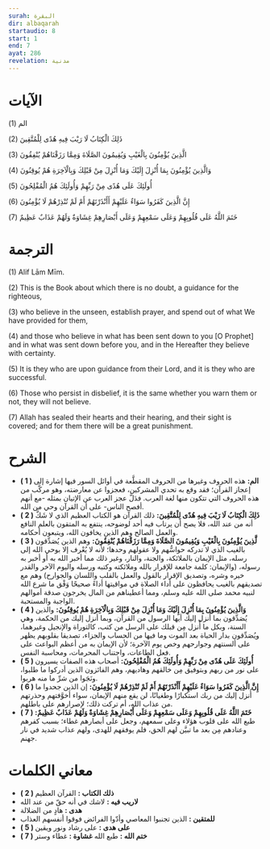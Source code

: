 ```yaml
---
surah: البقرة
dir: albaqarah
startaudio: 8
start: 1
end: 7
ayat: 286
revelation: مدنية
---
```

<!-- (start + end) - startaudio + 1 -->


# الآيات

<BoxAya>

  الم (1)

  ذَلِكَ الْكِتَابُ لَا رَيْبَ فِيهِ هُدًى لِلْمُتَّقِينَ (2) 

  الَّذِينَ يُؤْمِنُونَ بِالْغَيْبِ وَيُقِيمُونَ الصَّلَاةَ وَمِمَّا رَزَقْنَاهُمْ يُنْفِقُونَ (3) 

  وَالَّذِينَ يُؤْمِنُونَ بِمَا أُنْزِلَ إِلَيْكَ وَمَا أُنْزِلَ مِنْ قَبْلِكَ وَبِالْآخِرَةِ هُمْ يُوقِنُونَ (4) 

  أُولَئِكَ عَلَى هُدًى مِنْ رَبِّهِمْ وَأُولَئِكَ هُمُ الْمُفْلِحُونَ (5) 

  إِنَّ الَّذِينَ كَفَرُوا سَوَاءٌ عَلَيْهِمْ أَأَنْذَرْتَهُمْ أَمْ لَمْ تُنْذِرْهُمْ لَا يُؤْمِنُونَ (6) 

  خَتَمَ اللَّهُ عَلَى قُلُوبِهِمْ وَعَلَى سَمْعِهِمْ وَعَلَى أَبْصَارِهِمْ غِشَاوَةٌ وَلَهُمْ عَذَابٌ عَظِيمٌ (7)

</BoxAya>

# الترجمة

<BoxEn>

  (1) Alif Lām Mīm.

(2) This is the Book about which there is no doubt, a guidance for the righteous,

(3) who believe in the unseen, establish prayer, and spend out of what We have provided for them,

(4) and those who believe in what has been sent down to you [O Prophet] and in what was sent down before you, and in the Hereafter they believe with certainty.

(5) It is they who are upon guidance from their Lord, and it is they who are successful.

(6) Those who persist in disbelief, it is the same whether you warn them or not, they will not believe.

(7) Allah has sealed their hearts and their hearing, and their sight is covered; and for them there will be a great punishment.

</BoxEn>

# الشرح

<BoxExpl>

  * **( 1 )  الم:** هذه الحروف وغيرها من الحروف المقطَّعة في أوائل السور فيها إشارة إلى إعجاز القرآن؛ فقد وقع به تحدي المشركين، فعجزوا عن معارضته، وهو مركَّب من هذه الحروف التي تتكون منها لغة العرب. فدَلَّ عجز العرب عن الإتيان بمثله -مع أنهم أفصح الناس- على أن القرآن وحي من الله.
* **( 2 ) ذَلِكَ الْكِتَابُ لَا رَيْبَ فِيهِ هُدًى لِلْمُتَّقِينَ:**   ذلك القرآن هو الكتاب العظيم الذي لا شَكَّ أنه من عند الله، فلا يصح أن يرتاب فيه أحد لوضوحه، ينتفع به المتقون بالعلم النافع والعمل الصالح وهم الذين يخافون الله، ويتبعون أحكامه.
* **( 3 )  لَّذِينَ يُؤْمِنُونَ بِالْغَيْبِ وَيُقِيمُونَ الصَّلَاةَ وَمِمَّا رَزَقْنَاهُمْ يُنْفِقُونَ:**  وهم الذين يُصَدِّقون بالغيب الذي لا تدركه حواسُّهم ولا عقولهم وحدها؛ لأنه لا يُعْرف إلا بوحي الله إلى رسله، مثل الإيمان بالملائكة، والجنة، والنار، وغير ذلك مما أخبر الله به أو أخبر به رسوله، (والإيمان: كلمة جامعة للإقرار بالله وملائكته وكتبه ورسله واليوم الآخر والقدر خيره وشره، وتصديق الإقرار بالقول والعمل بالقلب واللسان والجوارح) وهم مع تصديقهم بالغيب يحافظون على أداء الصلاة في مواقيتها أداءً صحيحًا وَفْق ما شرع الله لنبيه محمد صلى الله عليه وسلم، ومما أعطيناهم من المال يخرجون صدقة أموالهم الواجبة والمستحبة.
* **( 4 )  وَالَّذِينَ يُؤْمِنُونَ بِمَا أُنْزِلَ إِلَيْكَ وَمَا أُنْزِلَ مِنْ قَبْلِكَ وَبِالْآخِرَةِ هُمْ يُوقِنُونَ:**  والذين يُصَدِّقون بما أُنزل إليك أيها الرسول من القرآن، وبما أنزل إليك من الحكمة، وهي السنة، وبكل ما أُنزل مِن قبلك على الرسل من كتب، كالتوراة والإنجيل وغيرهما، ويُصَدِّقون بدار الحياة بعد الموت وما فيها من الحساب والجزاء، تصديقا بقلوبهم يظهر على ألسنتهم وجوارحهم وخص يوم الآخرة؛ لأن الإيمان به من أعظم البواعث على فعل الطاعات، واجتناب المحرمات، ومحاسبة النفس.
* **( 5 )  أُولَئِكَ عَلَى هُدًى مِنْ رَبِّهِمْ وَأُولَئِكَ هُمُ الْمُفْلِحُونَ:**  أصحاب هذه الصفات يسيرون على نور من ربهم وبتوفيق مِن خالقهم وهاديهم، وهم الفائزون الذين أدركوا ما طلبوا، ونَجَوا من شرِّ ما منه هربوا.
* **( 6 ) إِنَّ الَّذِينَ كَفَرُوا سَوَاءٌ عَلَيْهِمْ أَأَنْذَرْتَهُمْ أَمْ لَمْ تُنْذِرْهُمْ لَا يُؤْمِنُونَ:**  إن الذين جحدوا ما أُنزل إليك من ربك استكبارًا وطغيانًا، لن يقع منهم الإيمان، سواء أخوَّفتهم وحذرتهم من عذاب الله، أم تركت ذلك؛ لإصرارهم على باطلهم.
* **( 7 ) خَتَمَ اللَّهُ عَلَى قُلُوبِهِمْ وَعَلَى سَمْعِهِمْ وَعَلَى أَبْصَارِهِمْ غِشَاوَةٌ وَلَهُمْ عَذَابٌ عَظِيمٌ:**  طبع الله على قلوب هؤلاء وعلى سمعهم، وجعل على أبصارهم غطاء؛ بسبب كفرهم وعنادهم مِن بعد ما تبيَّن لهم الحق، فلم يوفقهم للهدى، ولهم عذاب شديد في نار جهنم.

</BoxExpl>

# معاني الكلمات

<Box>

  * **( 2 )   ذلك الكتاب :** القرآن العظيم
* **لاريب فيه :** لاشك في أنه حقّ من عند الله
* **هدى :** هادٍ من الضلالة
* **للمتقين :** الذين تجنبوا المعاصي وأدّوا الفرائض فوقوا أنفسهم العذاب
* **( 5 )   على هدى :** على رشاد ونور ويقين
* **( 7 )   ختم الله :** طبع الله
**غشاوة :** غطاء وستر

</Box>